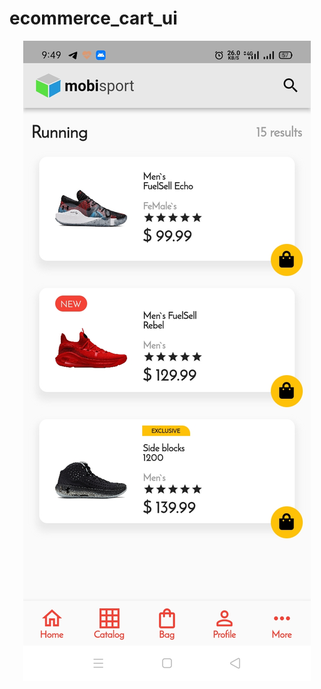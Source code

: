 # ecommerce_cart_ui
<p align="center">
<img align="center" src="https://github.com/jaffarabbas/Jawan-Pakistan-Flutter-Course/blob/main/Quizes/ecommerce_cart_ui/assets/Images/layout.jpg"/></a>
</p>
